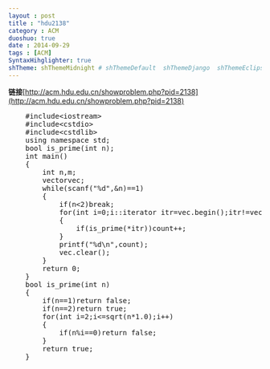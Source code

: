 ```yaml
---
layout : post
title : "hdu2138"
category : ACM
duoshuo: true
date : 2014-09-29
tags : [ACM]
SyntaxHihglighter: true
shTheme: shThemeMidnight # shThemeDefault  shThemeDjango  shThemeEclipse  shThemeEmacs  shThemeFadeToGrey  shThemeMidnight  shThemeRDark
---
```


**链接**[http://acm.hdu.edu.cn/showproblem.php?pid=2138](http://acm.hdu.edu.cn/showproblem.php?pid=2138)

<!-- more -->

<pre class="brush: c; ">
	#include&lt;iostream&gt;
	#include&lt;cstdio&gt;
	#include&lt;cstdlib&gt;
	using namespace std;
	bool is_prime(int n);
	int main()
	{
	    int n,m;
	    vector<int>vec;
	    while(scanf("%d",&n)==1)
	    {
	        if(n<2)break;
	        for(int i=0;i<n;i++)
	        {
	            scanf("%d",&m);
	            vec.push_back(m);
	        }
	        int count=0;
	        for(vector<int>::iterator itr=vec.begin();itr!=vec.end();itr++)
	        {
	            if(is_prime(*itr))count++;
	        }
	        printf("%d\n",count);
	        vec.clear();
	    }
	    return 0;
	}
	bool is_prime(int n)
	{
	    if(n==1)return false;
	    if(n==2)return true;
	    for(int i=2;i<=sqrt(n*1.0);i++)
	    {
	        if(n%i==0)return false;
	    }
	    return true;
	}
</pre>
